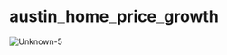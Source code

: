 # austin_home_price_growth

![Unknown-5](https://user-images.githubusercontent.com/18491142/102045162-fbe23d80-3d9d-11eb-886b-c7f691274cbc.png)
